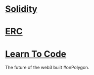# [Solidity](Developers\Docs\Solidity\README.md)

# [ERC](Developers\Docs\ERC20\Overview.md)

# [Learn To Code](Developers\Docs\Learn-To-Code\README.md)

The future of the web3 built #onPolygon.